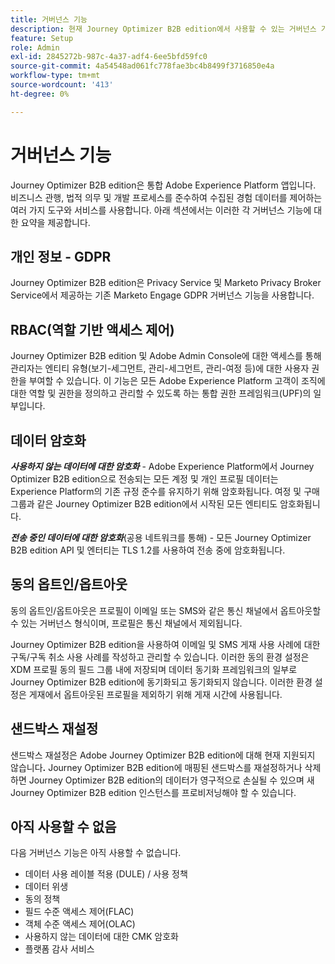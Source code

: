 ```yaml
---
title: 거버넌스 기능
description: 현재 Journey Optimizer B2B edition에서 사용할 수 있는 거버넌스 기능에 대해 알아봅니다.
feature: Setup
role: Admin
exl-id: 2845272b-987c-4a37-adf4-6ee5bfd59fc0
source-git-commit: 4a54548ad061fc778fae3bc4b8499f3716850e4a
workflow-type: tm+mt
source-wordcount: '413'
ht-degree: 0%

---
```


# 거버넌스 기능

Journey Optimizer B2B edition은 통합 Adobe Experience Platform 앱입니다. 비즈니스 관행, 법적 의무 및 개발 프로세스를 준수하여 수집된 경험 데이터를 제어하는 여러 가지 도구와 서비스를 사용합니다. 아래 섹션에서는 이러한 각 거버넌스 기능에 대한 요약을 제공합니다.

## 개인 정보 - GDPR

Journey Optimizer B2B edition은 Privacy Service 및 Marketo Privacy Broker Service에서 제공하는 기존 Marketo Engage GDPR 거버넌스 기능을 사용합니다.

## RBAC(역할 기반 액세스 제어)

Journey Optimizer B2B edition 및 Adobe Admin Console에 대한 액세스를 통해 관리자는 엔티티 유형(보기-세그먼트, 관리-세그먼트, 관리-여정 등)에 대한 사용자 권한을 부여할 수 있습니다. 이 기능은 모든 Adobe Experience Platform 고객이 조직에 대한 역할 및 권한을 정의하고 관리할 수 있도록 하는 통합 권한 프레임워크(UPF)의 일부입니다.

## 데이터 암호화

**_사용하지 않는 데이터에 대한 암호화_** - Adobe Experience Platform에서 Journey Optimizer B2B edition으로 전송되는 모든 계정 및 개인 프로필 데이터는 Experience Platform의 기존 규정 준수를 유지하기 위해 암호화됩니다. 여정 및 구매 그룹과 같은 Journey Optimizer B2B edition에서 시작된 모든 엔티티도 암호화됩니다.

**_전송 중인 데이터에 대한 암호화_**(공용 네트워크를 통해) - 모든 Journey Optimizer B2B edition API 및 엔터티는 TLS 1.2를 사용하여 전송 중에 암호화됩니다.

## 동의 옵트인/옵트아웃

동의 옵트인/옵트아웃은 프로필이 이메일 또는 SMS와 같은 통신 채널에서 옵트아웃할 수 있는 거버넌스 형식이며, 프로필은 통신 채널에서 제외됩니다.

Journey Optimizer B2B edition을 사용하여 이메일 및 SMS 게재 사용 사례에 대한 구독/구독 취소 사용 사례를 작성하고 관리할 수 있습니다. 이러한 동의 환경 설정은 XDM 프로필 동의 필드 그룹 내에 저장되며 데이터 동기화 프레임워크의 일부로 Journey Optimizer B2B edition에 동기화되고 동기화되지 않습니다. 이러한 환경 설정은 게재에서 옵트아웃된 프로필을 제외하기 위해 게재 시간에 사용됩니다.

## 샌드박스 재설정

샌드박스 재설정은 Adobe Journey Optimizer B2B edition에 대해 현재 지원되지 않습니다&#x200B;**.** Journey Optimizer B2B edition에 매핑된 샌드박스를 재설정하거나 삭제하면 Journey Optimizer B2B edition의 데이터가 영구적으로 손실될 수 있으며 새 Journey Optimizer B2B edition 인스턴스를 프로비저닝해야 할 수 있습니다.

## 아직 사용할 수 없음

다음 거버넌스 기능은 아직 사용할 수 없습니다.

* 데이터 사용 레이블 적용 (DULE) / 사용 정책
* 데이터 위생
* 동의 정책
* 필드 수준 액세스 제어(FLAC)
* 객체 수준 액세스 제어(OLAC)
* 사용하지 않는 데이터에 대한 CMK 암호화
* 플랫폼 감사 서비스
